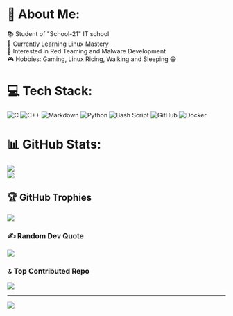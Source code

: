 # 💫 About Me:
📚 Student of "School-21" IT school<br>📖 Currently Learning Linux Mastery<br>🔴 Interested in Red Teaming and Malware Development<br>🎮 Hobbies: Gaming, Linux Ricing, Walking and Sleeping 😁


# 💻 Tech Stack:
![C](https://img.shields.io/badge/c-%2300599C.svg?style=for-the-badge&logo=c&logoColor=white) ![C++](https://img.shields.io/badge/c++-%2300599C.svg?style=for-the-badge&logo=c%2B%2B&logoColor=white) ![Markdown](https://img.shields.io/badge/markdown-%23000000.svg?style=for-the-badge&logo=markdown&logoColor=white) ![Python](https://img.shields.io/badge/python-3670A0?style=for-the-badge&logo=python&logoColor=ffdd54) ![Bash Script](https://img.shields.io/badge/bash_script-%23121011.svg?style=for-the-badge&logo=gnu-bash&logoColor=white) ![GitHub](https://img.shields.io/badge/github-%23121011.svg?style=for-the-badge&logo=github&logoColor=white) ![Docker](https://img.shields.io/badge/docker-%230db7ed.svg?style=for-the-badge&logo=docker&logoColor=white)
# 📊 GitHub Stats:
![](https://github-readme-stats.vercel.app/api?username=voidrc&theme=radical&hide_border=false&include_all_commits=false&count_private=true)<br/>
![](https://nirzak-streak-stats.vercel.app/?user=voidrc&theme=radical&hide_border=false)

## 🏆 GitHub Trophies
![](https://github-profile-trophy.vercel.app/?username=voidrc&theme=radical&no-frame=false&no-bg=false&margin-w=4)

### ✍️ Random Dev Quote
![](https://quotes-github-readme.vercel.app/api?type=horizontal&theme=radical)

### 🔝 Top Contributed Repo
![](https://github-contributor-stats.vercel.app/api?username=voidrc&limit=5&theme=radical&combine_all_yearly_contributions=true)

---
[![](https://visitcount.itsvg.in/api?id=voidrc&icon=0&color=0)](https://visitcount.itsvg.in)

<!-- Proudly created with GPRM ( https://gprm.itsvg.in ) -->
